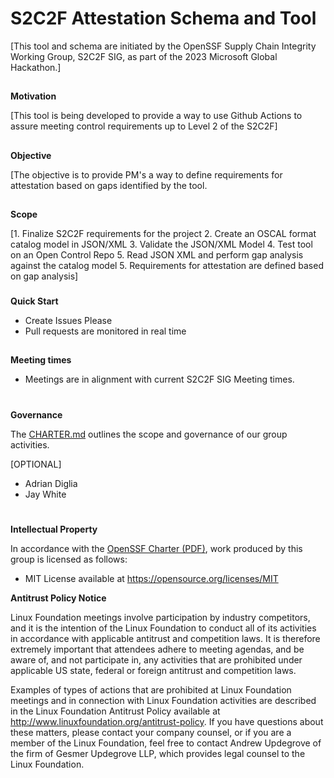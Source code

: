 # **S2C2F Attestation Schema and Tool**

[This tool and schema are initiated by the OpenSSF Supply Chain Integrity Working Group, S2C2F SIG, as part of the 2023 Microsoft Global Hackathon.]


## 
**Motivation**

[This tool is being developed to provide a way to use Github Actions to assure meeting control requirements up to Level 2 of the S2C2F]


## 
**Objective**

[The objective is to provide PM's a way to define requirements for attestation based on gaps identified by the tool. 


## 
**Scope**

[1. Finalize S2C2F requirements for the project
2. Create an OSCAL format catalog model in JSON/XML
3. Validate the JSON/XML Model
4. Test tool on an Open Control Repo
5. Read JSON XML and perform gap analysis against the catalog model
5. Requirements for attestation are defined based on gap analysis]


### 
**Quick Start**

*   Create Issues Please
*   Pull requests are monitored in real time

## 
**Meeting times**

*   Meetings are in alignment with current S2C2F SIG Meeting times.

# 
**Governance**

The [CHARTER.md](https://github.com/ossf/S2C2F-attestation-schema-and-tool/blob/main/CHARTER.md) outlines the scope and governance of our group activities.


[OPTIONAL]
*   Adrian Diglia 
*   Jay White

#
**Intellectual Property**

In accordance with the [OpenSSF Charter (PDF)](https://charter.openssf.org/), work produced by this group is licensed as follows:

* MIT License available at https://opensource.org/licenses/MIT


**Antitrust Policy Notice**

Linux Foundation meetings involve participation by industry competitors, and it is the intention of the Linux Foundation to conduct all of its activities in accordance with applicable antitrust and competition laws. It is therefore extremely important that attendees adhere to meeting agendas, and be aware of, and not participate in, any activities that are prohibited under applicable US state, federal or foreign antitrust and competition laws.

Examples of types of actions that are prohibited at Linux Foundation meetings and in connection with Linux Foundation activities are described in the Linux Foundation Antitrust Policy available at http://www.linuxfoundation.org/antitrust-policy. If you have questions about these matters, please contact your company counsel, or if you are a member of the Linux Foundation, feel free to contact Andrew Updegrove of the firm of Gesmer Updegrove LLP, which provides legal counsel to the Linux Foundation.
